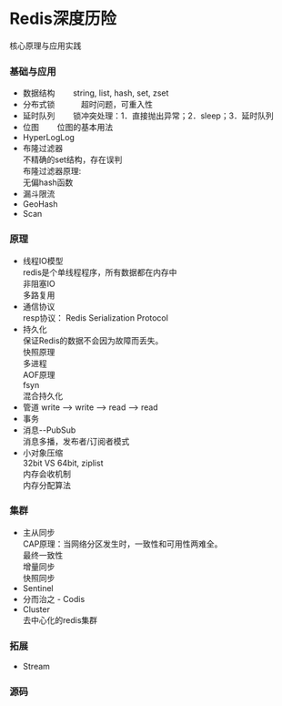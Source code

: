 # Redis深度历险　　
核心原理与应用实践

### 基础与应用　
* 数据结构　　
string, list, hash, set, zset
* 分布式锁　　　
超时问题，可重入性　　
* 延时队列　　
锁冲突处理：1．直接抛出异常；2．sleep；3．延时队列
* 位图　　
位图的基本用法　　
* HyperLogLog 
* 布隆过滤器  
不精确的set结构，存在误判  
布隆过滤器原理:  
无偏hash函数
* 漏斗限流 
* GeoHash
* Scan 

### 原理
* 线程IO模型  
redis是个单线程程序，所有数据都在内存中  
非阻塞IO  
多路复用  
* 通信协议  
resp协议： Redis Serialization Protocol
* 持久化  
保证Redis的数据不会因为故障而丢失。  
快照原理  
多进程  
AOF原理  
fsyn  
混合持久化  
* 管道 
write --> write --> read --> read  
* 事务  
* 消息--PubSub  
消息多播，发布者/订阅者模式  
* 小对象压缩  
32bit VS 64bit, ziplist  
内存会收机制  
内存分配算法  


### 集群
* 主从同步  
CAP原理：当网络分区发生时，一致性和可用性两难全。  
最终一致性  
增量同步  
快照同步  
* Sentinel  
* 分而治之 - Codis  
* Cluster  
去中心化的redis集群  

### 拓展　
* Stream  


### 源码　


